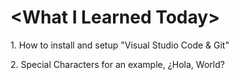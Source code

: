 <p>
<h1>&lt;What I Learned Today&gt;</h1>
</p>
1. How to install and setup &quot;Visual Studio Code &amp; Git&quot;
<br />
<p>
2. Special Characters for an example&#44; &#191;Hola, World&#63;
</p>

